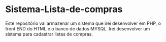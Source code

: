 # Sistema-Lista-de-compras
Este repositório vai armazenar um sistema que irei desenvolver em PHP, o front END do HTML e o banco de dados MYSQL. Irei desenvolver um sistema para cadastrar listas de compras.
